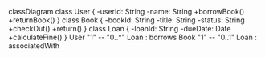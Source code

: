 classDiagram
class User {
    -userId: String
    -name: String
    +borrowBook()
    +returnBook()
}
class Book {
    -bookId: String
    -title: String
    -status: String
    +checkOut()
    +return()
}
class Loan {
    -loanId: String
    -dueDate: Date
    +calculateFine()
}
User "1" -- "0..*" Loan : borrows
Book "1" -- "0..1" Loan : associatedWith
